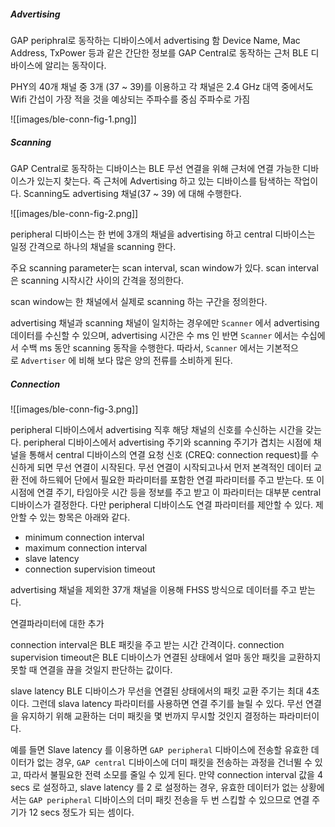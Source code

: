 
##### Advertising

GAP periphral로 동작하는 디바이스에서 advertising 함 Device Name, Mac Address, TxPower 등과 같은 간단한 정보를 GAP Central로 동작하는 근처 BLE 디바이스에 알리는 동작이다.


PHY의 40개 채널 중 3개 (37 ~ 39)를 이용하고 각 채널은 2.4 GHz 대역 중에서도 Wifi 간섭이 가장 적을 것을 예상되는 주파수를 중심 주파수로 가짐


![[images/ble-conn-fig-1.png]]


##### Scanning

GAP Central로 동작하는 디바이스는 BLE 무선 연결을 위해 근처에 연결 가능한 디바이스가 있는지 찾는다. 즉 근처에 Advertising 하고 있는 디바이스를 탐색하는 작업이다. Scanning도 advertising 채널(37 ~ 39) 에 대해 수행한다.

![[images/ble-conn-fig-2.png]]


peripheral 디바이스는 한 번에 3개의 채널을 advertising 하고 central 디바이스는 일정 간격으로 하나의 채널을 scanning 한다.

주요 scanning parameter는 scan interval, scan window가 있다. 
scan interval은 scanning 시작시간 사이의 간격을 정의한다.

scan window는 한 채널에서 실제로 scanning 하는 구간을 정의한다.

advertising 채널과 scanning 채널이 일치하는 경우에만 `Scanner` 에서 advertising 데이터를 수신할 수 있으며, advertising 시간은 수 ms 인 반면 `Scanner` 에서는 수십에서 수백 ms 동안 scanning 동작을 수행한다. 따라서, `Scanner` 에서는 기본적으로 `Advertiser` 에 비해 보다 많은 양의 전류를 소비하게 된다.

##### Connection

![[images/ble-conn-fig-3.png]]


peripheral 디바이스에서 advertising 직후 해당 채널의 신호를 수신하는 시간을 갖는다. peripheral 디바이스에서 advertising 주기와 scanning 주기가 겹치는 시점에 채널을 통해서 central 디바이스의 연결 요청 신호 (CREQ: connection request)를 수신하게 되면 무선 연결이 시작된다. 무선 연결이 시작되고나서 먼저 본격적인 데이터 교환 전에 하드웨어 단에서 필요한 파라미터를 포함한 연결 파라미터를 주고 받는다. 또 이 시점에 연결 주기, 타임아웃 시간 등을 정보를 주고 받고 이 파라미터는 대부분 central 디바이스가 결정한다.
다만 peripheral 디바이스도 연결 파라미터를 제안할 수 있다. 제안할 수 있는 항목은 아래와 같다.

* minimum connection interval
* maximum connection interval
* slave latency
* connection supervision timeout


advertising 채널을 제외한 37개 채널을 이용해 FHSS 방식으로 데이터를 주고 받는다.


연결파라미터에 대한 추가

connection interval은 BLE 패킷을 주고 받는 시간 간격이다.
connection supervision timeout은 BLE 디바이스가 연결된 상태에서 얼마 동안 패킷을 교환하지 못할 때 연결을 끊을 것일지 판단하는 값이다.

slave latency BLE 디바이스가 무선을 연결된 상태에서의 패킷 교환 주기는 최대 4초이다. 그런데 slava latency 파라미터를 사용하면 연결 주기를 늘릴 수 있다. 무선 연결을 유지하기 위해 교환하는 더미 패킷을 몇 번까지 무시할 것인지 결정하는 파라미터이다.

예를 들면  Slave latency 를 이용하면 `GAP peripheral` 디바이스에 전송할 유효한 데이터가 없는 경우, `GAP central` 디바이스에 더미 패킷을 전송하는 과정을 건너뛸 수 있고, 따라서 불필요한 전력 소모를 줄일 수 있게 된다. 만약 connection interval 값을 4 secs 로 설정하고, slave latency 를 2 로 설정하는 경우, 유효한 데이터가 없는 상황에서는 `GAP peripheral` 디바이스의 더미 패킷 전송을 두 번 스킵할 수 있으므로 연결 주기가 12 secs 정도가 되는 셈이다.